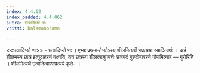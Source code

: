 ```yaml
---
index: 4.4.62
index_padded: 4.4.062
sutra: छत्रादिभ्यो णः
vritti: balamanorama

---
```

<<छत्रादिभ्यो णः>> - छत्रादिभ्यो णः । एभ्यः प्रथमान्तेभ्योऽस्य शीलमित्यर्थे णप्रत्ययः स्यादित्यर्थः । छत्रं शीलमस्य छात्र इत्युदाहरणं वक्ष्यति, तत्र छत्रस्य शीलत्वानुपपत्तेः छत्रपदं गुरुदोषावरणे गौणमित्याह — गुरोरिति । शीलमित्यर्थे छत्रादित्वाण्णप्रत्यये कृते- ।